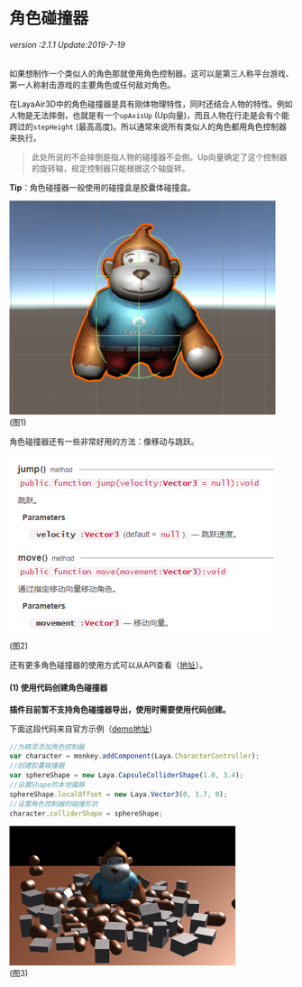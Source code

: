 # 角色碰撞器

###### *version :2.1.1   Update:2019-7-19*

如果想制作一个类似人的角色那就使用角色控制器。这可以是第三人称平台游戏、第一人称射击游戏的主要角色或任何敌对角色。

在LayaAir3D中的角色碰撞器是具有刚体物理特性，同时还结合人物的特性。例如人物是无法摔倒，也就是有一个`upAxisUp` (Up向量)，而且人物在行走是会有个能跨过的`stepHeight` (最高高度)。所以通常来说所有类似人的角色都用角色控制器来执行。

> 此处所说的不会摔倒是指人物的碰撞器不会倒。Up向量确定了这个控制器的旋转轴，规定控制器只能根据这个轴旋转。

**Tip**：角色碰撞器一般使用的碰撞盒是胶囊体碰撞盒。

![](img/1.png)<br>(图1)

角色碰撞器还有一些非常好用的方法：像移动与跳跃。

![](img/2.png)<br>(图2)

还有更多角色碰撞器的使用方式可以从API查看（[地址](https://layaair.ldc.layabox.com/api2/Chinese/index.html?category=Core&class=laya.d3.physics.CharacterController)）。

#### (1) 使用代码创建角色碰撞器

**插件目前暂不支持角色碰撞器导出，使用时需要使用代码创建。**

下面这段代码来自官方示例（[demo地址](https://layaair.ldc.layabox.com/demo2/?language=ch&category=3d&group=Physics3D&name=PhysicsWorld_Character)）

```typescript
//为精灵添加角色控制器
var character = monkey.addComponent(Laya.CharacterController);
//创建胶囊碰撞器
var sphereShape = new Laya.CapsuleColliderShape(1.0, 3.4);
//设置Shape的本地偏移
sphereShape.localOffset = new Laya.Vector3(0, 1.7, 0);
//设置角色控制器的碰撞形状
character.colliderShape = sphereShape;
```

![](img/3.png)<br>(图3)

